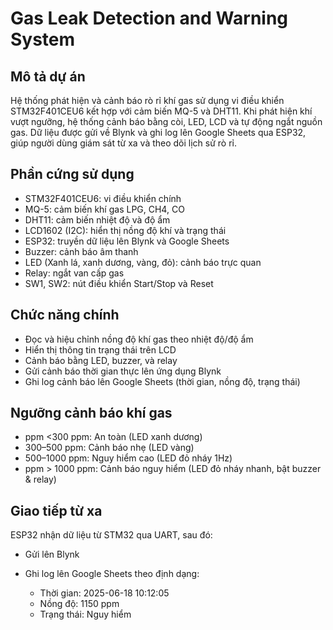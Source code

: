 # Gas Leak Detection and Warning System

## Mô tả dự án

Hệ thống phát hiện và cảnh báo rò rỉ khí gas sử dụng vi điều khiển STM32F401CEU6 kết hợp với cảm biến MQ-5 và DHT11. Khi phát hiện khí vượt ngưỡng, hệ thống cảnh báo bằng còi, LED, LCD và tự động ngắt nguồn gas. Dữ liệu được gửi về Blynk và ghi log lên Google Sheets qua ESP32, giúp người dùng giám sát từ xa và theo dõi lịch sử rò rỉ.

## Phần cứng sử dụng

* STM32F401CEU6: vi điều khiển chính
* MQ-5: cảm biến khí gas LPG, CH4, CO
* DHT11: cảm biến nhiệt độ và độ ẩm
* LCD1602 (I2C): hiển thị nồng độ khí và trạng thái
* ESP32: truyền dữ liệu lên Blynk và Google Sheets
* Buzzer: cảnh báo âm thanh
* LED (Xanh lá, xanh dương, vàng, đỏ): cảnh báo trực quan
* Relay: ngắt van cấp gas
* SW1, SW2: nút điều khiển Start/Stop và Reset

## Chức năng chính

* Đọc và hiệu chỉnh nồng độ khí gas theo nhiệt độ/độ ẩm
* Hiển thị thông tin trạng thái trên LCD
* Cảnh báo bằng LED, buzzer, và relay
* Gửi cảnh báo thời gian thực lên ứng dụng Blynk
* Ghi log cảnh báo lên Google Sheets (thời gian, nồng độ, trạng thái)


## Ngưỡng cảnh báo khí gas

* ppm <300 ppm: An toàn (LED xanh dương)
* 300–500 ppm: Cảnh báo nhẹ (LED vàng)
* 500–1000 ppm: Nguy hiểm cao (LED đỏ nháy 1Hz)
* ppm > 1000 ppm: Cảnh báo nguy hiểm (LED đỏ nháy nhanh, bật buzzer & relay)

## Giao tiếp từ xa

ESP32 nhận dữ liệu từ STM32 qua UART, sau đó:

* Gửi lên Blynk
* Ghi log lên Google Sheets theo định dạng:

  * Thời gian: 2025-06-18 10:12:05
  * Nồng độ: 1150 ppm
  * Trạng thái: Nguy hiểm


